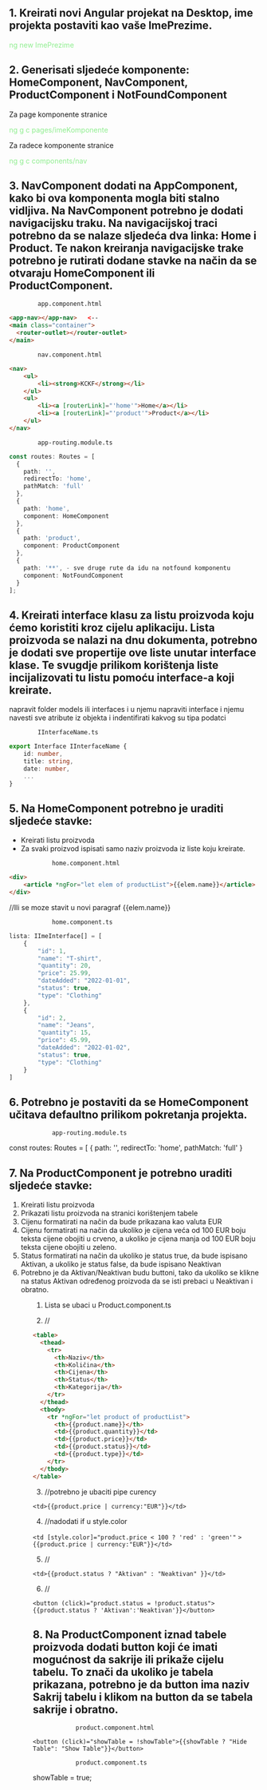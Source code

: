 <h2>1. Kreirati novi Angular projekat na Desktop, ime projekta postaviti kao vaše ImePrezime.</h2>

<p style="color:lightgreen;">ng new ImePrezime</p>

<h2>2. Generisati sljedeće komponente: HomeComponent, NavComponent, ProductComponent i NotFoundComponent</h2>

Za page komponente stranice
<p style="color:lightgreen;">ng g c pages/imeKomponente</p>

Za radece komponente stranice
<p style="color:lightgreen;">ng g c components/nav</p>


<h2>3. NavComponent dodati na AppComponent, kako bi ova komponenta mogla biti stalno vidljiva. Na NavComponent potrebno je dodati navigacijsku traku. Na navigacijskoj traci potrebno da se nalaze sljedeća dva linka: Home i Product. Te nakon kreiranja navigacijske trake potrebno je rutirati dodane stavke na način da se otvaraju HomeComponent ili ProductComponent.</h2>

            app.component.html
```html
<app-nav></app-nav>   <--
<main class="container">
  <router-outlet></router-outlet>
</main>
```

            nav.component.html
```html
<nav>
    <ul>
        <li><strong>KCKF</strong></li>
    </ul>
    <ul>
        <li><a [routerLink]="'home'">Home</a></li>
        <li><a [routerLink]="'product'">Product</a></li>
    </ul>
</nav>
```

            app-routing.module.ts
```typescript
const routes: Routes = [
  {
    path: '',
    redirectTo: 'home',
    pathMatch: 'full'
  },
  {
    path: 'home', 
    component: HomeComponent
  },
  {
    path: 'product',
    component: ProductComponent
  },
  {
    path: '**', - sve druge rute da idu na notfound komponentu
    component: NotFoundComponent
  }
];
```

<h2>4. Kreirati interface klasu za listu proizvoda koju ćemo koristiti kroz cijelu aplikaciju. Lista proizvoda se nalazi na dnu dokumenta, potrebno je dodati sve propertije ove liste unutar interface klase. Te svugdje prilikom korištenja liste incijalizovati tu listu pomoću interface-a koji kreirate.</h2>

napravit folder models ili interfaces i u njemu napraviti interface i njemu navesti sve atribute iz objekta i indentifirati kakvog
su tipa podatci

            IInterfaceName.ts
```typescript
export Interface IInterfaceName {
    id: number,
    title: string,
    date: number,
    ...
}
```
<h2>5. Na HomeComponent potrebno je uraditi sljedeće stavke:</h2>
<ul>
    <li>Kreirati listu proizvoda</li>
    <li>Za svaki proizvod ispisati samo naziv proizvoda iz liste koju kreirate.</li>
</ul>

                home.component.html

```html
<div>
    <article *ngFor="let elem of productList">{{elem.name}}</article>
</div>
```
//Ili se moze stavit u novi paragraf {{elem.name}}

                home.component.ts

```typescript
lista: IImeInterface[] = [
    {
        "id": 1,
        "name": "T-shirt",
        "quantity": 20,
        "price": 25.99,
        "dateAdded": "2022-01-01",
        "status": true,
        "type": "Clothing"
    },
    {
        "id": 2,
        "name": "Jeans",
        "quantity": 15,
        "price": 45.99,
        "dateAdded": "2022-01-02",
        "status": true,
        "type": "Clothing"
    }
]
```

<h2>6. Potrebno je postaviti da se HomeComponent učitava defaultno prilikom pokretanja projekta.</h2>

                app-routing.module.ts

const routes: Routes = [
  {
    path: '',
    redirectTo: 'home',
    pathMatch: 'full'
  }

<h2>7. Na ProductComponent je potrebno uraditi sljedeće stavke:</h2>
<ol>
<li>Kreirati listu proizvoda</li>
<li>Prikazati listu proizvoda na stranici korištenjem tabele</li>
<li>Cijenu formatirati na način da bude prikazana kao valuta EUR</li>
<li>Cijenu formatirati na način da ukoliko je cijena veća od 100 EUR boju teksta cijene obojiti u crveno, a ukoliko je cijena manja od 100 EUR boju teksta cijene obojiti u zeleno.</li>
<li>Status formatirati na način da ukoliko je status true, da bude ispisano Aktivan, a ukoliko je status false, da bude ispisano Neaktivan</li>
<li>Potrebno je da Aktivan/Neaktivan budu buttoni, tako da ukoliko se klikne na status Aktivan određenog proizvoda da se isti prebaci u Neaktivan i obratno.</li>
<ol>

1. Lista se ubaci u Product.component.ts

2. //

```html
<table>
  <thead>
    <tr>
      <th>Naziv</th>
      <th>Količina</th>
      <th>Cijena</th>
      <th>Status</th>
      <th>Kategorija</th>
    </tr>
  </thead>
  <tbody>
    <tr *ngFor="let product of productList">
      <th>{{product.name}}</th>
      <td>{{product.quantity}}</td>
      <td>{{product.price}}</td>
      <td>{{product.status}}</td>
      <td>{{product.type}}</td>
    </tr>
  </tbody>
</table>
```


3. //potrebno je ubaciti pipe curency

```<td>{{product.price | currency:"EUR"}}</td>```


4. //nadodati if u style.color

```<td [style.color]="product.price < 100 ? 'red' : 'green'"```
```>{{product.price | currency:"EUR"}}</td>```


5. //

```<td>{{product.status ? "Aktivan" : "Neaktivan" }}</td>```


6. //

```<button (click)="product.status = !product.status">{{product.status ? 'Aktivan':'Neaktivan'}}</button>```


<h2>8. Na ProductComponent iznad tabele proizvoda dodati button koji će imati mogućnost da sakrije ili prikaže cijelu tabelu. To znači da ukoliko je tabela prikazana, potrebno je da button ima naziv Sakrij tabelu i klikom na button da se tabela sakrije i obratno.</h2>

                product.component.html

```<button (click)="showTable = !showTable">{{showTable ? "Hide Table": "Show Table"}}</button>```

                product.component.ts

showTable = true;




